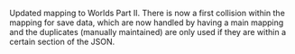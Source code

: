 Updated mapping to Worlds Part II. There is now a first collision within the mapping for save data, which are now handled by having a main mapping and the duplicates (manually maintained) are only used if they are within a certain section of the JSON.
